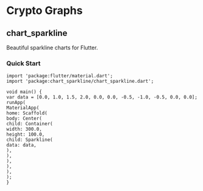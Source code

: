 # Crypto Graphs

## chart_sparkline

Beautiful sparkline charts for Flutter.

### Quick Start 

```
import 'package:flutter/material.dart';
import 'package:chart_sparkline/chart_sparkline.dart';

void main() {
var data = [0.0, 1.0, 1.5, 2.0, 0.0, 0.0, -0.5, -1.0, -0.5, 0.0, 0.0];
runApp(
MaterialApp(
home: Scaffold(
body: Center(
child: Container(
width: 300.0,
height: 100.0,
child: Sparkline(
data: data,
),
),
),
),
),
);
}
```




